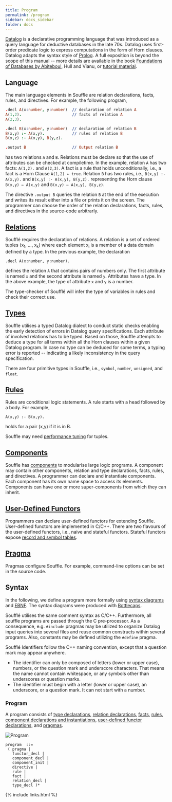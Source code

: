 ```yaml
---
title: Program
permalink: /program
sidebar: docs_sidebar
folder: docs
---
```


[Datalog](https://en.wikipedia.org/wiki/Datalog) is a declarative programming language that was
introduced as a query language for deductive databases in the late 70s. Datalog uses first-order 
predicate logic to express computations in the form of Horn clauses.
Datalog adapts the syntax style of [Prolog](https://en.wikipedia.org/wiki/Prolog).
A full exposition is beyond the scope of this manual -- more details are available in the book [Foundations of Databases by Abiteboul](https://wiki.epfl.ch/provenance2011/documents/foundations%20of%20databases-abiteboul-1995.pdf),
Hull and Vianu, or [tutorial material](http://blogs.evergreen.edu/sosw/files/2014/04/Green-Vol5-DBS-017.pdf).

## Language

The main language elements in Souffle are relation declarations, facts, rules, and directives. For example,
the following program,
```prolog
.decl A(x:number, y:number)  // declaration of relation A
A(1,2).                      // facts of relation A
A(2,3).

.decl B(x:number, y:number)  // declaration of relation B
B(x,y) :- A(x,y).            // rules of relation B
B(x,z) :- A(x,y), B(y,z).

.output B                    // Output relation B 
```
has two relations `A` and `B`.  Relations must be declare 
so that the use of attributes can be checked at compiletime. 
In the example, relation ```A``` has two facts: ```A(1,2).``` and ```A(2,3)```.
A fact is a rule that holds unconditionally, i.e., a fact is a Horn Clause  ```A(1,2) ⇐ true```.
Relation ```B``` has two rules, i.e., ```B(x,y) :- A(x,y).``` and ```B(x,y) :- A(x,y), B(y,z).```
representing the Horn clause ```B(x,y) ⇐ A(x,y)``` and ```B(x,y) ⇐ A(x,y), B(y,z)```.

The directive ```.output B``` queries the relation ```B``` at the end of the execution and writes 
its result either into a file or prints it on the screen. The programmer can choose the order of 
the relation declarations,  facts, rules, and directives in the source-code arbitrarly. 

## [Relations](relations)

Soufflé requires the declaration of relations. A relation is a set
of ordered tuples (x<sub>1</sub>, ..., x<sub>k</sub>) where each
element x<sub>i</sub> is a member of a data domain defined 
by a type. In the previous example, the declaration

```
.decl A(x:number, y:number).
```

defines the relation ```A``` that contains pairs of numbers only.
The first attribute is named ``x`` and the second attribute is
named ``y``. Attributes have a type. In the above example, 
the type of attribute ``x`` and ``y`` is a number.

The type-checker of Soufflé will infer the type of variables in 
rules and check their correct use. 

## [Types](types)

Souffle utilises a typed Datalog dialect to conduct static checks enabling the early detection of errors in Datalog query specifications. 
Each attribute of involved relations has to be typed. Based on those, Souffle attempts to deduce a type for all terms within all the Horn clauses within a given Datalog program. In case no type can be deduced for some terms, a typing error is reported -- indicating a likely inconsistency in the query specification.

There are four primitive types in Souffle, i.e., `symbol`, `number`, `unsigned`, and `float`. 

## [Rules](rules)

Rules are conditional logic statements. A rule starts with a head followed by a body. For example,
```
A(x,y) :- B(x,y).
```
holds for a pair (x,y) if it is in B.

Souffle may need [performance tuning](tuning) for tuples. 

## [Components](components) 

Souffle has [components](components) to modularise large logic programs. A component may contain other components, relation and type declarations, 
facts, rules, and directives. A programmer can declare and instantiate components. Each component has its own name space to access its elements.
Components can have one or more super-components from which they can inherit.

## [User-Defined Functors](functors)

Programmers can declare user-defined functors for extending Souffle. User-defined functors are implemented in C/C++. 
There are two flavours of the user-defined functors, i.e., naive and stateful functors. 
Stateful functors expose [record and symbol tables](implementation). 

## [Pragma](pragmas)

Pragmas configure Souffle. For example, command-line options can be set in the source code. 

## Syntax 
In the following, we define a program more formally using [syntax diagrams](https://en.wikipedia.org/wiki/Syntax_diagram) and [EBNF](https://en.wikipedia.org/wiki/Extended_Backus–Naur_form). The syntax diagrams were produced with [Bottlecaps](https://www.bottlecaps.de/rr/ui).

Soufflé utilises the same comment syntax as C/C++. Furthermore, all souffle programs are passed through the C pre-processor. As a consequence, e.g. `#include` pragmas may be utilized to organize Datalog input queries into several files and reuse common constructs within several programs. Also, constants may be defined utilizing the `#define` pragma.

Soufflé Identifiers follow the C++ naming convention, except that a question mark may appear anywhere.
- The identifier can only be composed of letters (lower or upper case), numbers, or the question mark and underscore characters. That means the name cannot contain whitespace, or any symbols other than underscores or question marks.
- The identifier must begin with a letter (lower or upper case), an underscore, or a question mark. It can not start with a number.


### Program

A program consists of [type declarations](types), [relation declarations](relations), [facts](facts), [rules](rules), [component declarations and instantiations](components), [user-defined functor declarations](functors), and [pragmas](pragmas).

![Program](https://souffle-lang.github.io/img/program.svg)

```ebnf
program  ::= 
 ( pragma | 
   functor_decl | 
   component_decl | 
   component_init | 
   directive | 
   rule | 
   fact | 
   relation_decl | 
   type_decl )*
```

{% include links.html %}
